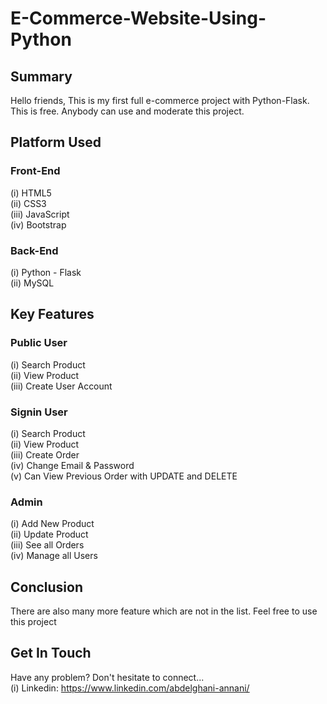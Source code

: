 # E-Commerce-Website-Using-Python

## Summary

Hello friends, This is my first full e-commerce project with Python-Flask. This is free. Anybody can use and moderate this project.

## Platform Used

### Front-End

(i) HTML5 <br>
(ii) CSS3 <br>
(iii) JavaScript <br>
(iv) Bootstrap <br>

### Back-End

(i) Python - Flask <br>
(ii) MySQL <br>

## Key Features

### Public User

(i) Search Product <br>
(ii) View Product <br>
(iii) Create User Account <br>

### Signin User

(i) Search Product <br>
(ii) View Product <br>
(iii) Create Order <br>
(iv) Change Email & Password <br>
(v) Can View Previous Order with UPDATE and DELETE <br>

### Admin

(i) Add New Product <br>
(ii) Update Product <br>
(iii) See all Orders <br>
(iv) Manage all Users <br>

## Conclusion

There are also many more feature which are not in the list. Feel free to use this project

## Get In Touch

Have any problem? Don't hesitate to connect... <br>
(i) Linkedin: https://www.linkedin.com/abdelghani-annani/ <br>
